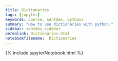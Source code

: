 ```yaml
---
title: Dictionaries
tags: [jupyter]
keywords: course, sentdex, python3
summary: "How to use dictionaries with python."
sidebar: sentdex_sidebar
permalink: Dictionaries.html
notebookfilename:  Dictionaries
---
```


{% include jupyterNotebook.html %}